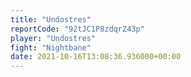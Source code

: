 ```yaml
---
title: "Undostres"
reportCode: "92tJC1P8zdqrZ43p"
player: "Undostres"
fight: "Nightbane"
date: 2021-10-16T13:08:36.936000+00:00
---
```

